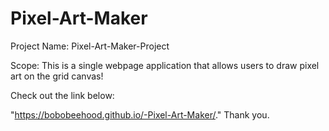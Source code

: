 # Pixel-Art-Maker
Project Name:
Pixel-Art-Maker-Project

Scope:
This is a single webpage application that allows users to draw pixel art on the grid canvas!

Check out the link below:

 "https://bobobeehood.github.io/-Pixel-Art-Maker/."
Thank you.
